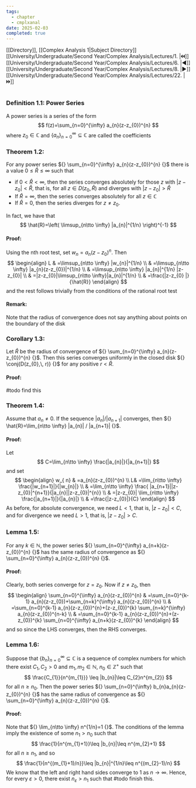 ```yaml
---
tags:
  - chapter
  - cmplxanal
date: 2025-02-03
completed: true
---
```

[[Directory]], [[Complex Analysis 1|Subject Directory]]
[[University/Undergraduate/Second Year/Complex Analysis/Lectures/1. |🞀🞀]] [[University/Undergraduate/Second Year/Complex Analysis/Lectures/6. |◀]] [[University/Undergraduate/Second Year/Complex Analysis/Lectures/8. |▶]] [[University/Undergraduate/Second Year/Complex Analysis/Lectures/22. |🞂🞂]]
# 
## 
### Definition 1.1: Power Series
A power series is a series of the form
$$
f(z)=\sum_{n=0}^{\infty} a_{n}(z-z_{0})^{n}
$$
where ${} z_{0} \in \mathbb{C} {}$ and ${} \{ a_{n} \}_{n=0}^{\infty} \subseteq \mathbb{C} {}$ are called the coefficients
### Theorem 1.2: 
For any power series ${} \sum_{n=0}^{\infty} a_{n}(z-z_{0})^{n} {}$ there is a value ${} 0\leq \hat{R}\leq \infty  {}$ such that
- if ${} 0<\hat{R}<\infty  {}$, then the series converges absolutely for those $z$ with ${} |z-z_{0}|<\hat{R} {}$, that is, for all ${} z \in D(z_{0},\, \hat{R}) {}$ and diverges with ${} |z-z_{0}|>\hat{R} {}$
- If ${} \hat{R}=\infty  {}$, then the series converges absolutely for all ${} z \in \mathbb{C} {}$
- If ${} \hat{R}=0 {}$, then the series diverges for $z\neq z_{0}$.

In fact, we have that
$$
\hat{R}=\left( \limsup_{n\tto \infty}  |a_{n}|^{1/n} \right)^{-1}
$$
#### Proof:
Using the nth root test, set ${} w_{n}=a_{n}(z-z_{0})^{n} {}$. Then 
$$
\begin{align}
L & =\limsup_{n\tto \infty} |w_{n}|^{1/n} \\
 & =\limsup_{n\tto \infty} |a_{n}(z-z_{0})|^{1/n} \\
 & =\limsup_{n\tto \infty} |a_{n}|^{1/n} |z-z_{0}| \\
 & =|z-z_{0}|\limsup_{n\tto \infty}|a_{n}|^{1/n} \\ 
 & =\frac{|z-z_{0} |}{\hat{R}} 
\end{align}
$$
and the rest follows trivially from the conditions of the rational root test
#### Remark:
Note that the radius of convergence does not say anything about points on the boundary of the disk
### Corollary 1.3:
Let ${} \hat{R} {}$ be the radius of convergence of ${} \sum_{n=0}^{\infty} a_{n}(z-z_{0})^{n} {}$. Then this series converges uniformly in the closed disk ${} \conj{D(z_{0},\, r)} {}$ for any positive ${} r<\hat{R} {}$.
#### Proof:
#todo find this
### Theorem 1.4:
Assume that ${} a_{n}\neq 0 {}$. If the sequence ${} |a_{n}| / |a_{n+1}| {}$ converges, then ${} \hat{R}=\lim_{n\tto \infty} |a_{n}| / |a_{n+1}| {}$. 
#### Proof:
Let 
$$
C=\lim_{n\tto \infty} \frac{|a_{n}|}{|a_{n+1}|} 
$$
and set
$$
\begin{align}
 w_{ n} & =a_{n}(z-z_{0})^{n}  \\
 L&  =\lim_{n\tto \infty} \frac{|w_{n+1}|}{|w_{n}|}  \\
 & =\lim_{n\tto \infty}  \frac{ |a_{n+1}||z-z_{0}|^{n+1}}{|a_{n}||z-z_{0}|^{n}}  \\
 & =|z-z_{0}| \lim_{n\tto \infty} \frac{|a_{n+1}|}{|a_{n}|} \\
 & =\frac{|z-z_{0}|}{C} 
 \end{align}
$$
As before, for absolute convergence, we need ${} L<1 {}$, that is, ${} |z-z_{0}|<C {}$, and for divergence we need $L>1 {}$, that is, ${} |z-z_{0}|>C {}$.
### Lemma 1.5:
For any ${} k \in \mathbb{N} {}$, the power series ${} \sum_{n=0}^{\infty} a_{n+k}(z-z_{0})^{n} {}$ has the same radius of convergence as ${} \sum_{n=0}^{\infty} a_{n}(z-z_{0})^{n} {}$. 
#### Proof:
Clearly, both series converge for ${} z=z_{0} {}$. Now if $z\neq z_{0}$, then 
$$
\begin{align}
\sum_{n=0}^{\infty} a_{n}(z-z_{0})^{n} & =\sum_{n=0}^{k-1} a_{n}(z-z_{0})+\sum_{n=k}^{\infty} a_{n}(z-z_{0})^{n} \\
 & =\sum_{n=0}^{k-1} a_{n}(z-z_{0})^{n}+(z-z_{0})^{k} \sum_{n=k}^{\infty} a_{n}(z-z_{0})^{n-k} \\
 & =\sum_{n=0}^{k-1} a_{n}(z-z_{0})^{n}+(z-z_{0})^{k} \sum_{n=0}^{\infty} a_{n+k}(z-z_{0})^{k}
\end{align}
$$
and so since the LHS converges, then the RHS converges.
### Lemma 1.6:
Suppose that ${} \{ b_{n} \}_{n=0}^{\infty} \subseteq \mathbb{C} {}$ is a sequence of complex numbers for which there exist ${} C_{1},\, C_{2}>0 {}$ and ${} m_{1},\, m_{2} \in \mathbb{N} {}$, ${} n_{0} \in \mathbb{Z}^{+} {}$ such that
$$
\frac{C_{1}}{n^{m_{1}}} \leq  |b_{n}|\leq C_{2}n^{m_{2}}
$$
for all $n\geq n_{0} {}$. Then the power series ${} \sum_{n=0}^{\infty} b_{n}a_{n}(z-z_{0})^{n} {}$ has the same radius of convergence as ${} \sum_{n=0}^{\infty} a_{n}(z-z_{0})^{n} {}$.
#### Proof:
Note that ${} \lim_{n\tto \infty} n^{1/n}=1 {}$. The conditions of the lemma imply the existence of some $n_{1}>n_{0} {}$ such that
$$
\frac{1}{n^{m_{1}+1}}\leq |b_{n}|\leq  n^{m_{2}+1}
$$
for all $n\geq n_{1}$, and so
$$
\frac{1}{n^{(m_{1}+1)/n}}\leq |b_{n}|^{1/n}\leq n^{(m_{2}-1)/n}
$$
We know that the left and right hand sides converge to $1$ as ${} n\to{}\infty  {}$. Hence, for every $\varepsilon>0 {}$, there exist $n_{\varepsilon}>n_{1} {}$ such that
#todo finish this.
